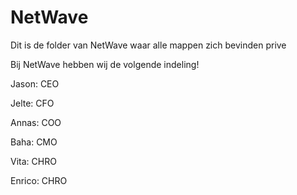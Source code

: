 # NetWave
Dit is de folder van NetWave waar alle mappen zich bevinden prive


Bij NetWave hebben wij de volgende indeling!

Jason: CEO 

Jelte: CFO 

Annas: COO

Baha: CMO

Vita: CHRO 

Enrico: CHRO



